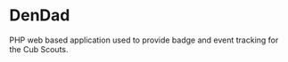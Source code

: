 DenDad
======

PHP web based application used to provide badge and event tracking for the Cub Scouts.
